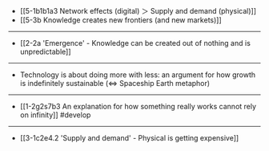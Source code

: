 - [[5-1b1b1a3 Network effects (digital) ＞ Supply and demand (physical)]]
- [[5-3b Knowledge creates new frontiers (and new markets)]]
---
- [[2-2a 'Emergence' - Knowledge can be created out of nothing and is unpredictable]]
---
- Technology is about doing more with less: an argument for how growth is indefinitely sustainable (<=> Spaceship Earth metaphor)
---
- [[1-2g2s7b3 An explanation for how something really works cannot rely on infinity]] #develop
---
- [[3-1c2e4.2 'Supply and demand' - Physical is getting expensive]]
